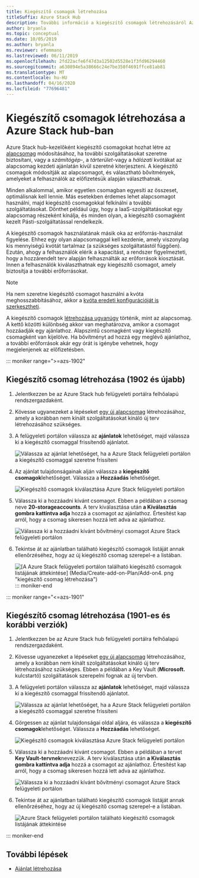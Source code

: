 ```yaml
---
title: Kiegészítő csomagok létrehozása
titleSuffix: Azure Stack Hub
description: További információ a kiegészítő csomagok létrehozásáról Azure Stack központban.
author: bryanla
ms.topic: conceptual
ms.date: 10/05/2019
ms.author: bryanla
ms.reviewer: efemmano
ms.lastreviewed: 06/11/2019
ms.openlocfilehash: 2fd22acfe6f47d3a12502d5528e1f3fd96294460
ms.sourcegitcommit: a630894e5a38666c24e7be350f4691ffce81ab81
ms.translationtype: MT
ms.contentlocale: hu-HU
ms.lasthandoff: 04/16/2020
ms.locfileid: "77696481"
---
```

# <a name="create-add-on-plans-in-azure-stack-hub"></a>Kiegészítő csomagok létrehozása a Azure Stack hub-ban

Azure Stack hub-kezelőként kiegészítő csomagokat hozhat létre az [alapcsomag](azure-stack-create-plan.md) módosításához, ha további szolgáltatásokat szeretne biztosítani, vagy a *számítógép*-, a *tárterület*-vagy a *hálózati* kvótákat az alapcsomag kezdeti ajánlatán kívül szeretné kiterjeszteni. A kiegészítő csomagok módosítják az alapcsomagot, és választható bővítmények, amelyeket a felhasználók az előfizetésük alapján választhatnak.

Minden alkalommal, amikor egyetlen csomagban egyesíti az összeset, optimálisnak kell lennie. Más esetekben érdemes lehet alapcsomagot használni, majd kiegészítő csomagokkal felkínálni a további szolgáltatásokat. Dönthet például úgy, hogy a IaaS-szolgáltatásokat egy alapcsomag részeként kínálja, és minden olyan, a kiegészítő csomagként kezelt Pásti-szolgáltatással rendelkezik.

A kiegészítő csomagok használatának másik oka az erőforrás-használat figyelése. Ehhez egy olyan alapcsomaggal kell kezdenie, amely viszonylag kis mennyiségű kvótát tartalmaz (a szükséges szolgáltatástól függően). Ezután, ahogy a felhasználók elérik a kapacitást, a rendszer figyelmezteti, hogy a hozzárendelt terv alapján felhasználták az erőforrások kiosztását. Innen a felhasználók kiválaszthatnak egy kiegészítő csomagot, amely biztosítja a további erőforrásokat.

> [!NOTE]
> Ha nem szeretne kiegészítő csomagot használni a kvóta meghosszabbításához, akkor a [kvóta eredeti konfigurációját is szerkesztheti](azure-stack-quota-types.md#edit-a-quota).

A kiegészítő csomagok [létrehozása ugyanúgy](azure-stack-create-plan.md) történik, mint az alapcsomag. A kettő közötti különbség akkor van meghatározva, amikor a csomagot hozzáadják egy ajánlathoz. Alapszintű csomagként vagy kiegészítő csomagként van kijelölve. Ha bővítményt ad hozzá egy meglévő ajánlathoz, a további erőforrások akár egy órát is igénybe vehetnek, hogy megjelenjenek az előfizetésben.

::: moniker range=">=azs-1902"
## <a name="create-an-add-on-plan-1902-and-later"></a>Kiegészítő csomag létrehozása (1902 és újabb)

1. Jelentkezzen be az Azure Stack hub felügyeleti portálra felhőalapú rendszergazdaként.
2. Kövesse ugyanezeket a lépéseket [egy új alapcsomag](azure-stack-create-plan.md) létrehozásához, amely a korábban nem kínált szolgáltatásokat kínáló új terv létrehozásához szükséges.
3. A felügyeleti portálon válassza az **ajánlatok** lehetőséget, majd válassza ki a kiegészítő csomaggal frissítendő ajánlatot.

   ![Válassza az ajánlat lehetőséget, ha a Azure Stack felügyeleti portálon a kiegészítő csomaggal szeretne frissíteni](media/create-add-on-plan/add-on1.png)

4. Az ajánlat tulajdonságainak alján válassza a **kiegészítő csomagok**lehetőséget. Válassza a **Hozzáadás** lehetőséget.

    ![Kiegészítő csomagok kiválasztása Azure Stack felügyeleti portálon](media/create-add-on-plan/add-on2.png)

5. Válassza ki a hozzáadni kívánt csomagot. Ebben a példában a csomag neve **20-storageaccounts**. A terv kiválasztása után **a Kiválasztás gombra kattintva adja** hozzá a csomagot az ajánlathoz. Értesítést kap arról, hogy a csomag sikeresen hozzá lett adva az ajánlathoz.

    ![Válassza ki a hozzáadni kívánt bővítményi csomagot Azure Stack felügyeleti portálon](media/create-add-on-plan/add-on3.png)

6. Tekintse át az ajánlatban található kiegészítő csomagok listáját annak ellenőrzéséhez, hogy az új kiegészítő csomag szerepel-e a listában.

    ![[A Azure Stack felügyeleti portálon található kiegészítő csomagok listájának áttekintése] (Media/Create-add-on-Plan/Add-on4. png "kiegészítő csomag létrehozása")](media/create-add-on-plan/add-on4lg.png#lightbox)
::: moniker-end

::: moniker range="<=azs-1901"

## <a name="create-an-add-on-plan-1901-and-earlier"></a>Kiegészítő csomag létrehozása (1901-es és korábbi verziók)

1. Jelentkezzen be az Azure Stack hub felügyeleti portálra felhőalapú rendszergazdaként.
2. Kövesse ugyanezeket a lépéseket [egy új alapcsomag](azure-stack-create-plan.md) létrehozásához, amely a korábban nem kínált szolgáltatásokat kínáló új terv létrehozásához szükséges. Ebben a példában a Key Vault (**Microsoft.** kulcstartó) szolgáltatások szerepelni fognak az új tervben.
3. A felügyeleti portálon válassza az **ajánlatok** lehetőséget, majd válassza ki a kiegészítő csomaggal frissítendő ajánlatot.

   ![Válassza az ajánlat lehetőséget, ha a Azure Stack felügyeleti portálon a kiegészítő csomaggal szeretne frissíteni](media/create-add-on-plan/1.PNG)

4. Görgessen az ajánlat tulajdonságai oldal aljára, és válassza a **kiegészítő csomagok**lehetőséget. Válassza a **Hozzáadás** lehetőséget.

    ![Kiegészítő csomagok kiválasztása Azure Stack felügyeleti portálon](media/create-add-on-plan/2.PNG)

5. Válassza ki a hozzáadni kívánt csomagot. Ebben a példában a tervet **Key Vault-tervnek**nevezzük. A terv kiválasztása után **a Kiválasztás gombra kattintva adja** hozzá a csomagot az ajánlathoz. Értesítést kap arról, hogy a csomag sikeresen hozzá lett adva az ajánlathoz.

    ![Válassza ki a hozzáadni kívánt bővítményi csomagot Azure Stack felügyeleti portálon](media/create-add-on-plan/3.PNG)

6. Tekintse át az ajánlatban található kiegészítő csomagok listáját annak ellenőrzéséhez, hogy az új kiegészítő csomag szerepel-e a listában.

    ![Azure Stack felügyeleti portálon található kiegészítő csomagok listájának áttekintése](media/create-add-on-plan/4.PNG)

::: moniker-end

## <a name="next-steps"></a>További lépések

* [Ajánlat létrehozása](azure-stack-create-offer.md)
